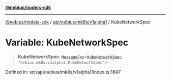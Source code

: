 [**@nebius/nodejs-sdk**](../../../../../README.md)

***

[@nebius/nodejs-sdk](../../../../../README.md) / [api/nebius/mk8s/v1alpha1](../README.md) / KubeNetworkSpec

# Variable: KubeNetworkSpec

> **KubeNetworkSpec**: [`MessageFns`](../../../../../runtime/protos/core/interfaces/MessageFns.md)\<[`KubeNetworkSpec`](../interfaces/KubeNetworkSpec.md), `"nebius.mk8s.v1alpha1.KubeNetworkSpec"`\>

Defined in: src/api/nebius/mk8s/v1alpha1/index.ts:1847
